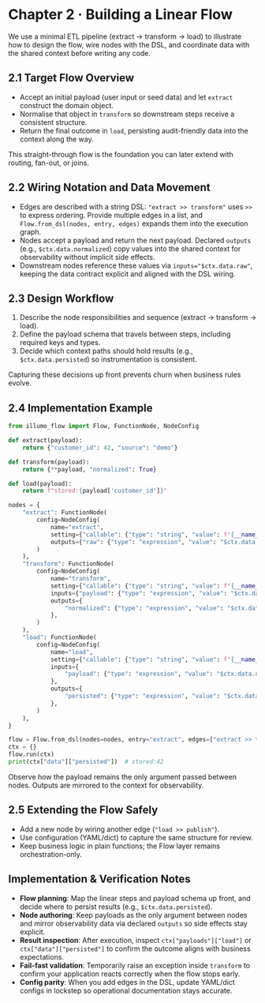 # Chapter 2 · Building a Linear Flow

We use a minimal ETL pipeline (extract → transform → load) to illustrate how to design the flow, wire nodes with the DSL, and coordinate data with the shared context before writing any code.

## 2.1 Target Flow Overview
- Accept an initial payload (user input or seed data) and let `extract` construct the domain object.
- Normalise that object in `transform` so downstream steps receive a consistent structure.
- Return the final outcome in `load`, persisting audit-friendly data into the context along the way.

This straight-through flow is the foundation you can later extend with routing, fan-out, or joins.

## 2.2 Wiring Notation and Data Movement
- Edges are described with a string DSL: `"extract >> transform"` uses `>>` to express ordering. Provide multiple edges in a list, and `Flow.from_dsl(nodes, entry, edges)` expands them into the execution graph.
- Nodes accept a payload and return the next payload. Declared `outputs` (e.g., `$ctx.data.normalized`) copy values into the shared context for observability without implicit side effects.
- Downstream nodes reference these values via `inputs="$ctx.data.raw"`, keeping the data contract explicit and aligned with the DSL wiring.

## 2.3 Design Workflow
1. Describe the node responsibilities and sequence (extract → transform → load).
2. Define the payload schema that travels between steps, including required keys and types.
3. Decide which context paths should hold results (e.g., `$ctx.data.persisted`) so instrumentation is consistent.

Capturing these decisions up front prevents churn when business rules evolve.

## 2.4 Implementation Example
```python
from illumo_flow import Flow, FunctionNode, NodeConfig

def extract(payload):
    return {"customer_id": 42, "source": "demo"}

def transform(payload):
    return {**payload, "normalized": True}

def load(payload):
    return f"stored:{payload['customer_id']}"

nodes = {
    "extract": FunctionNode(
        config=NodeConfig(
            name="extract",
            setting={"callable": {"type": "string", "value": f"{__name__}.extract"}},
            outputs={"raw": {"type": "expression", "value": "$ctx.data.raw"}},
        )
    ),
    "transform": FunctionNode(
        config=NodeConfig(
            name="transform",
            setting={"callable": {"type": "string", "value": f"{__name__}.transform"}},
            inputs={"payload": {"type": "expression", "value": "$ctx.data.raw"}},
            outputs={
                "normalized": {"type": "expression", "value": "$ctx.data.normalized"}
            },
        )
    ),
    "load": FunctionNode(
        config=NodeConfig(
            name="load",
            setting={"callable": {"type": "string", "value": f"{__name__}.load"}},
            inputs={
                "payload": {"type": "expression", "value": "$ctx.data.normalized"}
            },
            outputs={
                "persisted": {"type": "expression", "value": "$ctx.data.persisted"}
            },
        )
    ),
}

flow = Flow.from_dsl(nodes=nodes, entry="extract", edges=["extract >> transform", "transform >> load"])
ctx = {}
flow.run(ctx)
print(ctx["data"]["persisted"])  # stored:42
```

Observe how the payload remains the only argument passed between nodes. Outputs are mirrored to the context for observability.

## 2.5 Extending the Flow Safely
- Add a new node by wiring another edge (`"load >> publish"`).
- Use configuration (YAML/dict) to capture the same structure for review.
- Keep business logic in plain functions; the Flow layer remains orchestration-only.

## Implementation & Verification Notes
- **Flow planning**: Map the linear steps and payload schema up front, and decide where to persist results (e.g., `$ctx.data.persisted`).
- **Node authoring**: Keep payloads as the only argument between nodes and mirror observability data via declared `outputs` so side effects stay explicit.
- **Result inspection**: After execution, inspect `ctx["payloads"]["load"]` or `ctx["data"]["persisted"]` to confirm the outcome aligns with business expectations.
- **Fail-fast validation**: Temporarily raise an exception inside `transform` to confirm your application reacts correctly when the flow stops early.
- **Config parity**: When you add edges in the DSL, update YAML/dict configs in lockstep so operational documentation stays accurate.
